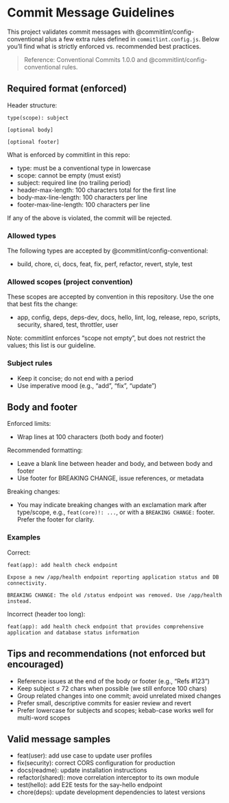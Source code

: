 # Commit Message Guidelines

This project validates commit messages with @commitlint/config-conventional plus a few extra rules defined in `commitlint.config.js`. Below you’ll find what is strictly enforced vs. recommended best practices.

> Reference: Conventional Commits 1.0.0 and @commitlint/config-conventional rules.

## Required format (enforced)

Header structure:

```
type(scope): subject

[optional body]

[optional footer]
```

What is enforced by commitlint in this repo:

- type: must be a conventional type in lowercase
- scope: cannot be empty (must exist)
- subject: required line (no trailing period)
- header-max-length: 100 characters total for the first line
- body-max-line-length: 100 characters per line
- footer-max-line-length: 100 characters per line

If any of the above is violated, the commit will be rejected.

### Allowed types

The following types are accepted by @commitlint/config-conventional:

- build, chore, ci, docs, feat, fix, perf, refactor, revert, style, test

### Allowed scopes (project convention)

These scopes are accepted by convention in this repository. Use the one that best fits the change:

- app, config, deps, deps-dev, docs, hello, lint, log, release, repo, scripts, security, shared, test, throttler, user

Note: commitlint enforces “scope not empty”, but does not restrict the values; this list is our guideline.

### Subject rules

- Keep it concise; do not end with a period
- Use imperative mood (e.g., “add”, “fix”, “update”)

## Body and footer

Enforced limits:

- Wrap lines at 100 characters (both body and footer)

Recommended formatting:

- Leave a blank line between header and body, and between body and footer
- Use footer for BREAKING CHANGE, issue references, or metadata

Breaking changes:

- You may indicate breaking changes with an exclamation mark after type/scope, e.g., `feat(core)!: ...`,
  or with a `BREAKING CHANGE:` footer. Prefer the footer for clarity.

### Examples

Correct:

```
feat(app): add health check endpoint

Expose a new /app/health endpoint reporting application status and DB connectivity.

BREAKING CHANGE: The old /status endpoint was removed. Use /app/health instead.
```

Incorrect (header too long):

```
feat(app): add health check endpoint that provides comprehensive application and database status information
```

## Tips and recommendations (not enforced but encouraged)

- Reference issues at the end of the body or footer (e.g., “Refs #123”)
- Keep subject ≤ 72 chars when possible (we still enforce 100 chars)
- Group related changes into one commit; avoid unrelated mixed changes
- Prefer small, descriptive commits for easier review and revert
- Prefer lowercase for subjects and scopes; kebab-case works well for multi-word scopes

## Valid message samples

- feat(user): add use case to update user profiles
- fix(security): correct CORS configuration for production
- docs(readme): update installation instructions
- refactor(shared): move correlation interceptor to its own module
- test(hello): add E2E tests for the say-hello endpoint
- chore(deps): update development dependencies to latest versions
